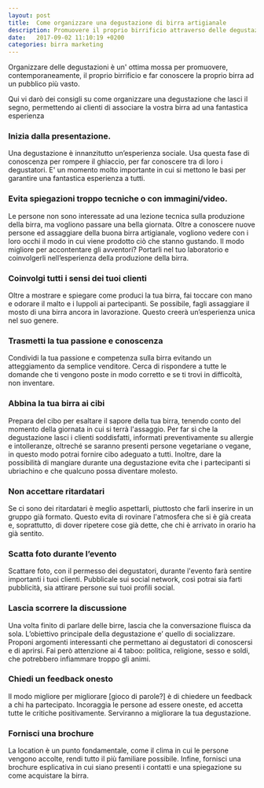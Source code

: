 ```yaml
---
layout: post
title:  Come organizzare una degustazione di birra artigianale
description: Promuovere il proprio birrificio attraverso delle degustazioni di birra artigianale.
date:   2017-09-02 11:10:19 +0200
categories: birra marketing
---
```



Organizzare delle degustazioni è un' ottima mossa per promuovere, contemporaneamente, il proprio birrificio e far conoscere la proprio birra ad un pubblico più vasto.

Qui vi darò dei consigli su come organizzare una degustazione che lasci il segno, permettendo ai clienti di associare la vostra birra ad una fantastica esperienza

### Inizia dalla presentazione.

Una degustazione è innanzitutto un’esperienza sociale. Usa questa fase di conoscenza per rompere il ghiaccio, per far conoscere tra di loro i degustatori. E' un momento molto importante in cui si mettono le basi per garantire una fantastica esperienza a tutti.

### Evita spiegazioni troppo tecniche o con immagini/video.

Le persone non sono interessate ad una lezione tecnica sulla produzione della birra, ma vogliono passare una bella giornata. Oltre a conoscere nuove persone ed assaggiare della buona birra artigianale, vogliono vedere con i loro occhi il modo in cui viene prodotto ciò che stanno gustando. Il modo migliore per accontentare gli avventori? Portarli nel tuo laboratorio e coinvolgerli nell’esperienza della produzione della birra.

### Coinvolgi tutti i sensi dei tuoi clienti

Oltre a mostrare e spiegare come produci la tua birra, fai toccare con mano e odorare il malto e i luppoli ai partecipanti. Se possibile, fagli assaggiare il mosto di una birra ancora in lavorazione. Questo creerà un’esperienza unica nel suo genere.

### Trasmetti la tua passione e conoscenza

Condividi la tua passione e competenza sulla birra evitando un atteggiamento da semplice venditore. Cerca di rispondere a tutte le domande che ti vengono poste in modo corretto e se ti trovi in difficoltà, non inventare.

### Abbina la tua birra ai cibi

Prepara del cibo per esaltare il sapore della tua birra, tenendo conto del momento della giornata in cui si terrà l'assaggio. Per far sì che la degustazione lasci i clienti soddisfatti, informati preventivamente su allergie e intolleranze, oltreché se saranno presenti persone vegetariane o vegane, in questo modo potrai fornire cibo adeguato a tutti. Inoltre, dare la possibilità di mangiare durante una degustazione evita che i partecipanti si ubriachino e che qualcuno possa diventare molesto.

### Non accettare ritardatari

Se ci sono dei ritardatari è meglio aspettarli, piuttosto che farli inserire in un gruppo già formato. Questo evita di rovinare l'atmosfera che si è già creata e, soprattutto, di dover ripetere cose già dette, che chi è arrivato in orario ha già sentito.

### Scatta foto durante l’evento

Scattare foto, con il permesso dei degustatori, durante l'evento farà sentire importanti i tuoi clienti. Pubblicale sui social network, così potrai sia farti pubblicità, sia attirare persone sui tuoi profili social.

### Lascia scorrere la discussione

Una volta finito di parlare delle birre, lascia che la conversazione fluisca da sola. L’obiettivo principale della degustazione e’ quello di socializzare. Proponi argomenti interessanti che permettano ai degustatori di conoscersi e di aprirsi. Fai però attenzione ai 4 taboo: politica, religione, sesso e soldi, che potrebbero infiammare troppo gli animi.

### Chiedi un feedback onesto

Il modo migliore per migliorare [gioco di parole?] è di chiedere un feedback a chi ha partecipato. Incoraggia le persone ad essere oneste, ed accetta tutte le critiche positivamente. Serviranno a migliorare la tua degustazione.

### Fornisci una brochure



La location è un punto fondamentale, come il clima in cui le persone vengono accolte, rendi tutto il più familiare possibile. Infine, fornisci una brochure esplicativa in cui siano presenti i contatti e una spiegazione su come acquistare la birra.
